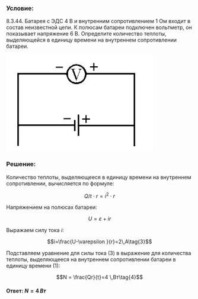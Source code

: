 ###  Условие: 

$8.3.44.$ Батарея с ЭДС $4 \mathrm{~В}$ и внутренним сопротивлением $1 \mathrm{~Ом}$ входит в состав неизвестной цепи. К полюсам батареи подключен вольтметр, он показывает напряжение $6 \mathrm{~В}$. Определите количество теплоты, выделяющейся в единицу времени на внутреннем сопротивлении батареи. 

![К задаче $8.3.44$|396x260, 30%](../../img/8.3.44/8.3.44.png)

###  Решение: 

Количество теплоты, выделяющееся в единицу времени на внутреннем сопротивлении, вычисляется по формуле:

$$Q/t \cdot r = i ^ 2 \cdot r\tag{1}$$ 

Напряжением на полюсах батареи: 

$$U= \varepsilon +ir\tag{2}$$

Выражаем силу тока $i$:

$$i=\frac{U-\varepsilon }{r}=2\,A\tag{3}$$ 

Подставляем уравнение для силы тока $(3)$ в выражение для количества теплоты, выделяющееся на внутреннем сопротивлении батареи в единицу времени $(1)$:

$$N = \frac{Qr}{t}=4 \,Вт\tag{4}$$ 

####  Ответ: $N = 4 \,Вт$ 
